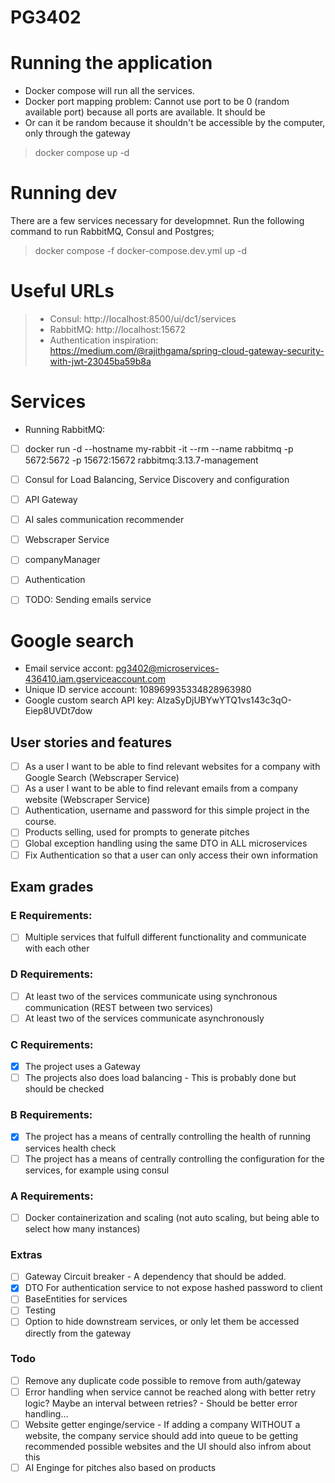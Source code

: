 # PG3402

# Running the application
- Docker compose will run all the services.
- Docker port mapping problem: Cannot use port to be 0 (random available port) because all ports are available. It should be 
- Or can it be random because it shouldn't be accessible by the computer, only through the gateway

> docker compose up -d

# Running dev
There are a few services necessary for developmnet. Run the following command to run RabbitMQ, Consul and Postgres;
> docker compose -f docker-compose.dev.yml up -d

# Useful URLs
> - Consul: http://localhost:8500/ui/dc1/services
> - RabbitMQ: http://localhost:15672
> - Authentication inspiration: https://medium.com/@rajithgama/spring-cloud-gateway-security-with-jwt-23045ba59b8a

# Services

- Running RabbitMQ:
- [ ] docker run -d --hostname my-rabbit -it --rm --name rabbitmq -p 5672:5672 -p 15672:15672 rabbitmq:3.13.7-management
- [ ] Consul for Load Balancing, Service Discovery and configuration
- [ ] API Gateway

- [ ] AI sales communication recommender
- [ ] Webscraper Service
- [ ] companyManager
- [ ] Authentication
- [ ] TODO: Sending emails service

# Google search 
 - Email service accont:  pg3402@microservices-436410.iam.gserviceaccount.com 
 - Unique ID service account: 108969935334828963980
 - Google custom search API key:  AIzaSyDjUBYwYTQ1vs143c3qO-Eiep8UVDt7dow 

## User stories and features
- [ ] As a user I want to be able to find relevant websites for a company with Google Search (Webscraper Service)
- [ ] As a user I want to be able to find relevant emails from a company website (Webscraper Service)
- [ ] Authentication, username and password for this simple project in the course.
- [ ] Products selling, used for prompts to generate pitches
- [ ] Global exception handling using the same DTO in ALL microservices
- [ ] Fix Authentication so that a user can only access their own information

## Exam grades
### E Requirements:
- [ ] Multiple services that fulfull different functionality and communicate with each other

### D Requirements:
- [ ] At least two of the services communicate using synchronous communication (REST between two services)
- [ ] At least two of the services communicate asynchronously

### C Requirements:
- [X] The project uses a Gateway
- [ ] The projects also does load balancing
        - This is probably done but should be checked

### B Requirements:
- [X] The project has a means of centrally controlling the health of running services health check
- [ ] The project has a means of centrally controlling the configuration for the services, for example using consul

### A Requirements:
- [ ] Docker containerization and scaling (not auto scaling, but being able to select how many instances)


### Extras
- [ ] Gateway Circuit breaker - A dependency that should be added.
- [X] DTO For authentication service to not expose hashed password to client
- [ ] BaseEntities for services
- [ ] Testing
- [ ] Option to hide downstream services, or only let them be accessed directly from the gateway

### Todo
- [ ] Remove any duplicate code possible to remove from auth/gateway
- [ ] Error handling when service cannot be reached along with better retry logic? Maybe an interval between retries? - Should be better error handling...
- [ ] Website getter enginge/service - If adding a company WITHOUT a website, the company service should add into queue to be getting recommended possible websites and the UI should also infrom about this
- [ ] AI Enginge for pitches also based on products